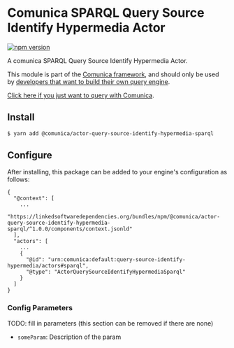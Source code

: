 # Comunica SPARQL Query Source Identify Hypermedia Actor

[![npm version](https://badge.fury.io/js/%40comunica%2Factor-query-source-identify-hypermedia-sparql.svg)](https://www.npmjs.com/package/@comunica/actor-query-source-identify-hypermedia-sparql)

A comunica SPARQL Query Source Identify Hypermedia Actor.

This module is part of the [Comunica framework](https://github.com/comunica/comunica),
and should only be used by [developers that want to build their own query engine](https://comunica.dev/docs/modify/).

[Click here if you just want to query with Comunica](https://comunica.dev/docs/query/).

## Install

```bash
$ yarn add @comunica/actor-query-source-identify-hypermedia-sparql
```

## Configure

After installing, this package can be added to your engine's configuration as follows:
```text
{
  "@context": [
    ...
    "https://linkedsoftwaredependencies.org/bundles/npm/@comunica/actor-query-source-identify-hypermedia-sparql/^1.0.0/components/context.jsonld"  
  ],
  "actors": [
    ...
    {
      "@id": "urn:comunica:default:query-source-identify-hypermedia/actors#sparql",
      "@type": "ActorQuerySourceIdentifyHypermediaSparql"
    }
  ]
}
```

### Config Parameters

TODO: fill in parameters (this section can be removed if there are none)

* `someParam`: Description of the param
